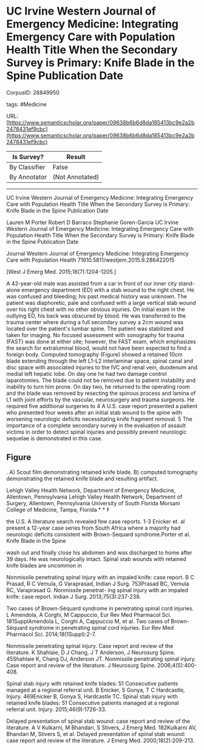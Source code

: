 # UC Irvine Western Journal of Emergency Medicine: Integrating Emergency Care with Population Health Title When the Secondary Survey is Primary: Knife Blade in the Spine Publication Date

CorpusID: 28849950
 
tags: #Medicine

URL: [https://www.semanticscholar.org/paper/09638b6b6d8da185413bc9e2a2b2478431ef9cbc](https://www.semanticscholar.org/paper/09638b6b6d8da185413bc9e2a2b2478431ef9cbc)
 
| Is Survey?        | Result          |
| ----------------- | --------------- |
| By Classifier     | False |
| By Annotator      | (Not Annotated) |

---

UC Irvine Western Journal of Emergency Medicine: Integrating Emergency Care with Population Health Title When the Secondary Survey is Primary: Knife Blade in the Spine Publication Date


Lauren M Porter 
Robert D Barraco 
Stephanie Goren-Garcia 
UC Irvine Western Journal of Emergency Medicine: Integrating Emergency Care with Population Health Title When the Secondary Survey is Primary: Knife Blade in the Spine Publication Date

Journal Western Journal of Emergency Medicine: Integrating Emergency Care with Population Health
71610.5811/westjem.2015.9.286422015


[West J Emerg Med. 2015;16(7):1204-1205.]

A 42-year-old male was assisted from a car in front of our inner city stand-alone emergency department (ED) with a stab wound to the right chest. He was confused and bleeding; his past medical history was unknown. The patient was diaphoretic, pale and confused with a large vertical stab wound over his right chest with no other obvious injuries. On initial exam in the outlying ED, his back was obscured by blood. He was transferred to the trauma center where during a full secondary survey a 2cm wound was located over the patient's lumbar spine. The patient was stabilized and taken for imaging. No focused assessment with sonography for trauma (FAST) was done at either site; however, the FAST exam, which emphasizes the search for extraluminal blood, would not have been expected to find a foreign body. Computed tomography (Figure) showed a retained 10cm blade extending through the left L1-L2 interlaminar space, spinal canal and disc space with associated injuries to the IVC and renal vein, duodenum and medial left hepatic lobe. On day one he had two damage control laparotomies. The blade could not be removed due to patient instability and inability to turn him prone. On day two, he returned to the operating room and the blade was removed by resecting the spinous process and lamina of L1 with joint efforts by the vascular, neurosurgery and trauma surgeons. He required five additional surgeries to   4 A U.S. case report presented a patient who presented four weeks after an initial stab wound to the spine with worsening neurologic deficits necessitating knife fragment removal. 5 The importance of a complete secondary survey in the evaluation of assault victims in order to detect spinal injuries and possibly prevent neurologic sequelae is demonstrated in this case.

## Figure
. A) Scout film demonstrating retained knife blade. B) computed tomography demonstrating the retained knife blade and resulting artifact.


Lehigh Valley Health Network, Department of Emergency Medicine, Allentown, Pennsylvania Lehigh Valley Health Network, Department of Surgery, Allentown, Pennsylvania University of South Florida Morsani College of Medicine, Tampa, Florida * † ‡


the U.S. A literature search revealed few case reports. 1-3 Enicker et. al present a 12-year case series from South Africa where a majority had neurologic deficits consistent with Brown-Sequard syndrome.Porter et al. 
Knife Blade in the Spine 

wash out and finally close his abdomen and was discharged to 
home after 39 days. He was neurologically intact. 
Spinal stab wounds with retained knife blades are 
uncommon in 

Nonmissile penetrating spinal injury with an impaled knife: case report. B C Prasad, R C Vemula, G Varaprasad, Indian J Surg. 753Prasad BC, Vemula RC, Varaprasad G. Nonmissile penetrat- ing spinal injury with an impaled knife: case report. Indian J Surg. 2013;75(3):237-238.

Two cases of Brown-Séquard syndrome in penetrating spinal cord injuries. L Amendola, A Corghi, M Cappuccio, Eur Rev Med Pharmacol Sci. 181SupplAmendola L, Corghi A, Cappuccio M, et al. Two cases of Brown- Séquard syndrome in penetrating spinal cord injuries. Eur Rev Med Pharmacol Sci. 2014;18(1Suppl):2-7.

Nonmissile penetrating spinal injury. Case report and review of the literature. K Shahlaie, D J Chang, J T Anderson, J Neurosurg Spine. 45Shahlaie K, Chang DJ, Anderson JT. Nonmissile penetrating spinal injury. Case report and review of the literature. J Neurosurg Spine. 2006;4(5):400-408.

Spinal stab injury with retained knife blades: 51 Consecutive patients managed at a regional referral unit. B Enicker, S Gonya, T C Hardcastle, Injury. 469Enicker B, Gonya S, Hardcastle TC. Spinal stab injury with retained knife blades: 51 Consecutive patients managed at a regional referral unit. Injury. 2015;46(9):1726-33.

Delayed presentation of spinal stab wound: case report and review of the literature. A V Kulkarni, M Bhandari, S Stivers, J Emerg Med. 182Kulkarni AV, Bhandari M, Stivers S, et al. Delayed presentation of spinal stab wound: case report and review of the literature. J Emerg Med. 2000;18(2):209-213.